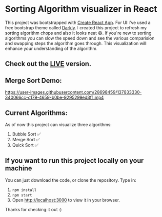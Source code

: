 # Sorting Algorithm visualizer in React

This project was bootstrapped with [Create React App](https://github.com/facebook/create-react-app). For UI I've used a free bootstrap theme called [Darkly](https://bootswatch.com/darkly/). 
I created this project to refresh my sorting algorithm chops and also it looks neat 😄. If you're new to sorting algorithms you can slow the speed down and see the various comparision and swapping steps the algorithm goes through. This visualization will enhance your understanding of the algorithm.

## Check out the [LIVE](https://darshit-singh.github.io/algorithm-visualizer-react/) version.

## Merge Sort Demo:
https://user-images.githubusercontent.com/28698459/137633330-340066cc-c179-4659-b0be-9295299ed3f1.mp4

## Current Algorithms:
As of now this project can visualize three algorithms:
1. Bubble Sort ✅
2. Merge Sort ✅
3. Quick Sort ✅

## If you want to run this project locally on your machine

You can just download the code, or clone the repository. Type in:
1. `npm install` 
2. `npm start`
3. Open [http://localhost:3000](http://localhost:3000) to view it in your browser.

Thanks for checking it out :)
